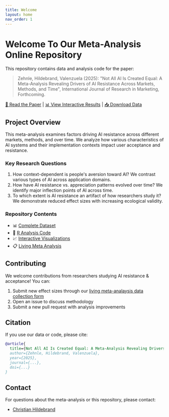 ```yaml
---
title: Welcome
layout: home
nav_order: 1
---
```


# Welcome To Our Meta-Analysis Online Repository

This repository contains data and analysis code for the paper:

> Zehnle, Hildebrand, Valenzuela (2025): "Not All AI Is Created Equal: A Meta-Analysis Revealing Drivers of AI Resistance Across Markets, Methods, and Time", International Journal of Research in Marketing, Forthcoming.

[📄 Read the Paper](https://doi.org/PAPER_DOI) | [📊 View Interactive Results](https://childebrand.github.io/metaAI/explore.html) | [📥 Download Data](https://childebrand.github.io/metaAI/data.html)

## Project Overview

This meta-analysis examines factors driving AI resistance across different markets, methods, and over time. We analyze how various characteristics of AI systems and their implementation contexts impact user acceptance and resistance.

### Key Research Questions

1. How context-dependent is people's aversion toward AI? We contrast various types of AI across application domains.
2. How have AI resistance vs. appreciation patterns evolved over time? We identify major inflection points of AI across time.
3. To which extent is AI resistance an artifact of how researchers study it? We demonstrate reduced effect sizes with increasing ecological validity.

### Repository Contents

- 📊 [Complete Dataset](https://childebrand.github.io/metaAI/data.html)
- 📝 [R Analysis Code](https://childebrand.github.io/metaAI/code.html)
- 📈 [Interactive Visualizations](https://childebrand.github.io/metaAI/explore.html)
- 📋 [Living Meta Analysis](https://childebrand.github.io/metaAI/survey.html)

## Contributing

We welcome contributions from researchers studying AI resistance & acceptance! You can:

1. Submit new effect sizes through our [living meta-analaysis data collection form](https://childebrand.github.io/metaAI/survey.html)
2. Open an issue to discuss methodology
3. Submit a new pull request with analysis improvements

## Citation

If you use our data or code, please cite:

```bibtex
@article{
  title={Not All AI Is Created Equal: A Meta-Analysis Revealing Drivers of AI Resistance Across Markets, Methods, and Time},
  author={Zehnle, Hildebrand, Valenzuela},
  year={2025},
  journal={...},
  doi={...}
}
```

## Contact

For questions about the meta-analysis or this repository, please contact:
- [Christian Hildebrand](mailto:christian.hildebrand@unisg.ch)
